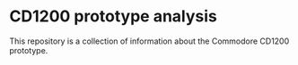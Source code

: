 # CD1200 prototype analysis
This repository is a collection of information about the Commodore CD1200 prototype. 
